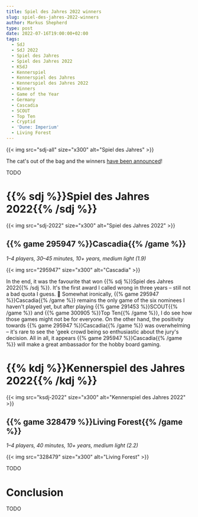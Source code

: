 ```yaml
---
title: Spiel des Jahres 2022 winners
slug: spiel-des-jahres-2022-winners
author: Markus Shepherd
type: post
date: 2022-07-16T19:00:00+02:00
tags:
  - SdJ
  - SdJ 2022
  - Spiel des Jahres
  - Spiel des Jahres 2022
  - KSdJ
  - Kennerspiel
  - Kennerspiel des Jahres
  - Kennerspiel des Jahres 2022
  - Winners
  - Game of the Year
  - Germany
  - Cascadia
  - SCOUT
  - Top Ten
  - Cryptid
  - 'Dune: Imperium'
  - Living Forest
---
```


{{< img src="sdj-all" size="x300" alt="Spiel des Jahres" >}}

The cat's out of the bag and the winners [have been announced](https://www.spiel-des-jahres.de/cascadia-ist-das-spiel-des-jahres-2022/)!

TODO


# {{% sdj %}}Spiel des Jahres 2022{{% /sdj %}}

{{< img src="sdj-2022" size="x300" alt="Spiel des Jahres 2022" >}}


## {{% game 295947 %}}Cascadia{{% /game %}}

*1–4 players, 30–45 minutes, 10+ years, medium light (1.9)*

{{< img src="295947" size="x300" alt="Cascadia" >}}

In the end, it was the favourite that won {{% sdj %}}Spiel des Jahres 2022{{% /sdj %}}. It's the first award I called wrong in three years – still not a bad quota I guess. 🤷 Somewhat ironically, {{% game 295947 %}}Cascadia{{% /game %}} remains the only game of the six nominees I haven't played yet, but after playing {{% game 291453 %}}SCOUT{{% /game %}} and {{% game 300905 %}}Top Ten{{% /game %}}, I do see how those games might not be for everyone. On the other hand, the positivity towards {{% game 295947 %}}Cascadia{{% /game %}} was overwhelming – it's rare to see the 'geek crowd being so enthusiastic about the jury's decision. All in all, it appears {{% game 295947 %}}Cascadia{{% /game %}} will make a great ambassador for the hobby board gaming.


# {{% kdj %}}Kennerspiel des Jahres 2022{{% /kdj %}}

{{< img src="ksdj-2022" size="x300" alt="Kennerspiel des Jahres 2022" >}}


## {{% game 328479 %}}Living Forest{{% /game %}}

*1–4 players, 40 minutes, 10+ years, medium light (2.2)*

{{< img src="328479" size="x300" alt="Living Forest" >}}

TODO


# Conclusion

TODO
